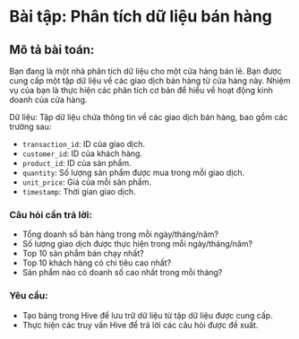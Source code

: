 
# Bài tập: Phân tích dữ liệu bán hàng

## Mô tả bài toán:
Bạn đang là một nhà phân tích dữ liệu cho một cửa hàng bán lẻ. Bạn được cung cấp một tập dữ liệu về các giao dịch bán hàng từ cửa hàng này. Nhiệm vụ của bạn là thực hiện các phân tích cơ bản để hiểu về hoạt động kinh doanh của cửa hàng.

Dữ liệu:
Tập dữ liệu chứa thông tin về các giao dịch bán hàng, bao gồm các trường sau:


- `transaction_id`: ID của giao dịch.
- `customer_id`: ID của khách hàng.
- `product_id`: ID của sản phẩm.
- `quantity`: Số lượng sản phẩm được mua trong mỗi giao dịch.
- `unit_price`: Giá của mỗi sản phẩm.
- `timestamp`: Thời gian giao dịch.

### Câu hỏi cần trả lời:
- Tổng doanh số bán hàng trong mỗi ngày/tháng/năm?
- Số lượng giao dịch được thực hiện trong mỗi ngày/tháng/năm?
- Top 10 sản phẩm bán chạy nhất?
- Top 10 khách hàng có chi tiêu cao nhất?
- Sản phẩm nào có doanh số cao nhất trong mỗi tháng?
### Yêu cầu:
- Tạo bảng trong Hive để lưu trữ dữ liệu từ tập dữ liệu được cung cấp.
- Thực hiện các truy vấn Hive để trả lời các câu hỏi được đề xuất.
